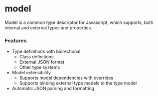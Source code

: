 # model

Model is a common type descriptor for Javascript, which supports, both 
internal and external types and properties. 


### Features

- Type definitions with bidrectional 
  - Class definitions
  - External JSON format
  - Other type systems
- Model extensibility 
  - Supports model dependencies with overrides
  - Supports binding external type models to the type model
- Automatic JSON parsing and formatting

